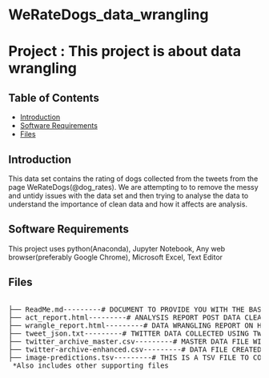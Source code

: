 # WeRateDogs_data_wrangling
# Project : This project is about data wrangling 

## Table of Contents

- [Introduction](#intro)
- [Software Requirements](#sr)
- [Files](#files)

<a id="intro"></a>

## Introduction

This data set contains the rating of dogs collected from the tweets from the page WeRateDogs(@dog_rates). We are attempting to to remove the messy and untidy issues with the data set and then trying to analyse the data to understand the importance of clean data and how it affects are analysis.


<a id="sr"></a>

## Software Requirements

This project uses python(Anaconda), Jupyter Notebook, Any web browser(preferably Google Chrome), Microsoft Excel, Text Editor

<a id="files"></a>

## Files

<pre>

├── ReadMe.md---------# DOCUMENT TO PROVIDE YOU WITH THE BASIC LAYOUT OF THIS PROJECT 
├── act_report.html---------# ANALYSIS REPORT POST DATA CLEANING 
├── wrangle_report.html---------# DATA WRANGLING REPORT ON HOW THE DATA CLEANING PROCESS WAS FOLLOWED 
├── tweet_json.txt---------# TWITTER DATA COLLECTED USING TWEEPY API
├── twitter_archive_master.csv---------# MASTER DATA FILE WITH ALL ORIGINAL DATA 
├── twitter-archive-enhanced.csv---------# DATA FILE CREATED AFTER DATA WRANGLING
├── image-predictions.tsv---------# THIS IS A TSV FILE TO COMPARE THE IMAGES OF THE DOGS TO PREDICT THE BREED OF THE DOG 
 *Also includes other supporting files 

</pre>

